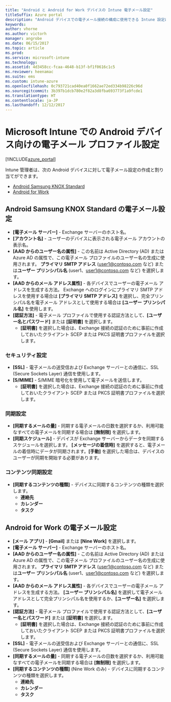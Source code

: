 ```yaml
---
title: "Android と Android for Work デバイスの Intune 電子メール設定"
titleSuffix: Azure portal
description: "Android デバイスでの電子メール接続の構成に使用できる Intune 設定について説明します。\""
keywords: 
author: vhorne
ms.author: victorh
manager: angrobe
ms.date: 06/15/2017
ms.topic: article
ms.prod: 
ms.service: microsoft-intune
ms.technology: 
ms.assetid: 4d3458cc-fcaa-4648-b13f-bf1f0616c1c5
ms.reviewer: heenamac
ms.suite: ems
ms.custom: intune-azure
ms.openlocfilehash: 0c793721cad40ea0f1662ae72ed334b98226c96d
ms.sourcegitcommit: 3b397b1dcb780e2f82a3d8fba693773f1a9fcde1
ms.translationtype: HT
ms.contentlocale: ja-JP
ms.lasthandoff: 12/12/2017
---
```

# <a name="email-profile-settings-for-android--devices-in-microsoft-intune"></a>Microsoft Intune での Android デバイス向けの電子メール プロファイル設定

[!INCLUDE[azure_portal](./includes/azure_portal.md)]

Intune 管理者は、次の Android デバイスに対して電子メール設定の作成と割り当てができます。
- [Android Samsung KNOX Standard](#android-samsung-knox-standard-email-settings)
- [Android for Work](#android-for-work-email-settings)

## <a name="android-samsung-knox-standard-email-settings"></a>Android Samsung KNOX Standard の電子メール設定
- **[電子メール サーバー]** - Exchange サーバーのホスト名。
- **[アカウント名]** - ユーザーのデバイスに表示される電子メール アカウントの表示名。
- **[AAD からのユーザー名の属性]** - この名前は Active Directory (AD) または Azure AD の属性で、この電子メール プロファイルのユーザー名の生成に使用されます。 **プライマリ SMTP アドレス** (user1@contoso.com など) または**ユーザー プリンシパル名** (user1、user1@contoso.com など) を選択します。
- **[AAD からのメール アドレス属性]** - 各デバイスでユーザーの電子メール アドレスを生成する方法。 Exchange へのログインにプライマリ SMTP アドレスを使用する場合は **[プライマリ SMTP アドレス]** を選択し、完全プリンシパル名を電子メール アドレスとして使用する場合は **[ユーザー プリンシパル名]** を使用します。
- **[認証方法]** - 電子メール プロファイルで使用する認証方法として、**[ユーザー名とパスワード]** または **[証明書]** を選択します。
    - **[証明書]** を選択した場合は、Exchange 接続の認証のために事前に作成しておいたクライアント SCEP または PKCS 証明書プロファイルを選択します。

### <a name="security-settings"></a>セキュリティ設定

- **[SSL]** - 電子メールの送受信および Exchange サーバーとの通信に、SSL (Secure Sockets Layer) 通信を使用します。
- **[S/MIME]** - S/MIME 暗号化を使用して電子メールを送信します。
    - **[証明書]** を選択した場合は、Exchange 接続の認証のために事前に作成しておいたクライアント SCEP または PKCS 証明書プロファイルを選択します。

### <a name="synchronization-settings"></a>同期設定

- **[同期するメールの量]** - 同期する電子メールの日数を選択するか、利用可能なすべての電子メールを同期する場合は **[無制限]** を選択します。
- **[同期スケジュール]** - デバイスが Exchange サーバーからデータを同期するスケジュールを選択します。 **[メッセージの着信時]** を選択すると、電子メールの着信時にデータが同期されます。**[手動]** を選択した場合は、デバイスのユーザーが同期を開始する必要があります。

### <a name="content-sync-settings"></a>コンテンツ同期設定

- **[同期するコンテンツの種類]** - デバイスに同期するコンテンツの種類を選択します。
    - **連絡先**
    - **カレンダー**
    - **タスク**

## <a name="android-for-work-email-settings"></a>Android for Work の電子メール設定

- **[メール アプリ]** - **[Gmail]** または **[Nine Work]** を選択します。
- **[電子メール サーバー]** - Exchange サーバーのホスト名。
- **[AAD からのユーザー名の属性]** - この名前は Active Directory (AD) または Azure AD の属性で、この電子メール プロファイルのユーザー名の生成に使用されます。 **プライマリ SMTP アドレス** (user1@contoso.com など) または**ユーザー プリンシパル名** (user1、user1@contoso.com など) を選択します。
- **[AAD からのメール アドレス属性]** - 各デバイスでユーザーの電子メール アドレスを生成する方法。 **[ユーザー プリンシパル名]**  を選択して電子メール アドレスとして完全プリンシパル名を使用するか、**[ユーザー名]** を選択します。
- **[認証方法]** - 電子メール プロファイルで使用する認証方法として、**[ユーザー名とパスワード]** または **[証明書]** を選択します。
    - **[証明書]** を選択した場合は、Exchange 接続の認証のために事前に作成しておいたクライアント SCEP または PKCS 証明書プロファイルを選択します。
- **[SSL]** - 電子メールの送受信および Exchange サーバーとの通信に、SSL (Secure Sockets Layer) 通信を使用します。
- **[同期するメールの量]** - 同期する電子メールの日数を選択するか、利用可能なすべての電子メールを同期する場合は **[無制限]** を選択します。
- **[同期するコンテンツの種類]** (Nine Work のみ) - デバイスに同期するコンテンツの種類を選択します。
    - **連絡先**
    - **カレンダー**
    - **タスク**
